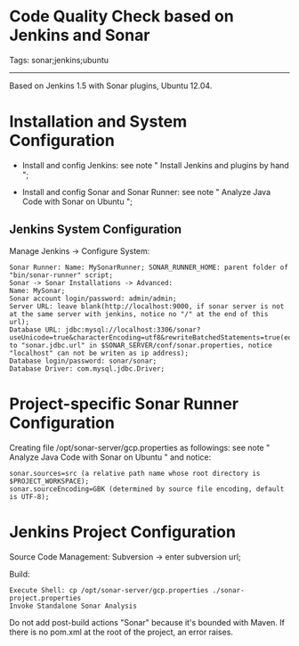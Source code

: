 # Code Quality Check based on Jenkins and Sonar
Tags: sonar;jenkins;ubuntu

------

Based on Jenkins 1.5 with Sonar plugins, Ubuntu 12.04.

# Installation and System Configuration

* Install and config Jenkins: see note " Install Jenkins and plugins by hand ";

* Install and config Sonar and Sonar Runner: see note " Analyze Java Code with Sonar on Ubuntu ";

## Jenkins System Configuration

Manage Jenkins -> Configure System:

    Sonar Runner: Name: MySonarRunner; SONAR_RUNNER_HOME: parent folder of "bin/sonar-runner" script;
    Sonar -> Sonar Installations -> Advanced:
    Name: MySonar;
    Sonar account login/password: admin/admin;
    Server URL: leave blank(http://localhost:9000, if sonar server is not at the same server with jenkins, notice no "/" at the end of this url);
    Database URL: jdbc:mysql://localhost:3306/sonar?useUnicode=true&characterEncoding=utf8&rewriteBatchedStatements=true(equals to "sonar.jdbc.url" in $SONAR_SERVER/conf/sonar.properties, notice "localhost" can not be writen as ip address);
    Database login/password: sonar/sonar;
    Database Driver: com.mysql.jdbc.Driver;

# Project-specific Sonar Runner Configuration

Creating file /opt/sonar-server/gcp.properties as followings: see note " Analyze Java Code with Sonar on Ubuntu " and notice:

    sonar.sources=src (a relative path name whose root directory is $PROJECT_WORKSPACE);
    sonar.sourceEncoding=GBK (determined by source file encoding, default is UTF-8);

# Jenkins Project Configuration

Source Code Management: Subversion -> enter subversion url;

Build: 

    Execute Shell: cp /opt/sonar-server/gcp.properties ./sonar-project.properties
    Invoke Standalone Sonar Analysis

Do not add post-build actions "Sonar" because it's bounded with Maven. If there is no pom.xml at the root of the project, an error raises.
